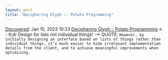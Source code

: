 ```yaml
---
layout: post
title: "Deciphering Glyph :: Potato Programming"
---
```

[Discovered](http://rolandtanglao.com/2020/07/29/p1-blogthis-checkvist-list-links-to-blog/): Jan 15, 2023 10:23 [Deciphering Glyph :: Potato Programming](https://blog.glyph.im/2022/12/potato-programming.html#fnref:1:potato-programming-2022-12) <-- tl;dr Design for lists not individual things! --> QUOTE: `However, by initially designing an interface based on lists of things rather than individual things, it’s much easier to hide irrelevant implementation details from the client, and to achieve meaningful improvements when optimizing.`
